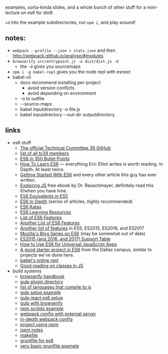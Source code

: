 examples, sorta-kinda slides, and a whole bunch of other stuff for a
mini-lecture on es6 for dm9.

`cd` into the example subdirectories, run `npm i`, and play around!

## notes:
* `webpack --profile --json > stats.json` and then http://webpack.github.io/analyse/#modules
* `browserify src/entrypoint.js -o dist/dist.js -d`
  * the `-d` gives you sourcemaps
* `npm i -g babel-repl` gives you the node repl with esnext
* babel-cli
  * docs recommend installing per-project
    * avoid version conflicts
    * avoid depending on environment
  * -o to outfile
  * --source-maps
  * babel inputdirectory -o file.js
  * babel inputdirectory --out-dir outputdirectory

## links
* es6 stuff
  * [The official Technical Committee 39 GitHub](https://github.com/tc39)
  * [list of all tc39 members](https://github.com/zacanger/es6-and-builds/blob/master/tc39-members.json)
  * [ES6 in 350 Bullet Points](https://ponyfoo.com/articles/es6)
  * [How To Learn ES6](https://medium.com/javascript-scene/how-to-learn-es6-47d9a1ac2620) — everything Eric Elliot writes is worth reading. In Depth. At least twice.
  * [Getting Started With ES6](http://www.2ality.com/2015/08/getting-started-es6.html) and every other article this guy has ever written.
  * [Exploring JS](http://exploringjs.com/) free ebook by Dr. Rauschmayer, definitely read this if/when you have time.
  * [ES6 Equivalents in ES5](https://github.com/addyosmani/es6-equivalents-in-es5)
  * [ES6 In Depth](https://ponyfoo.com/articles/tagged/es6-in-depth) (series of articles, _highly_ recommended)
  * [ES6 Katas](http://es6katas.org/)
  * [ES6 Learning Resources](https://github.com/ericdouglas/ES6-Learning)
  * [List of ES6 Features](https://github.com/lukehoban/es6features)
  * [Another List of ES6 Features](http://es6-features.org/)
  * [Another list of features](http://jsfeatures.in/) in ES5, ES2015, ES2016, and ES2017
  * [Mozilla's Blog Series on ES6](https://hacks.mozilla.org/category/es6-in-depth/) (may be somewhat out of date)
  * [ES2015 (and 2016, and 2017) Support Table](https://kangax.github.io/compat-table/es6/)
  * [How to Use ES6 for Universal JavaScript Apps](https://medium.com/javascript-scene/how-to-use-es6-for-isomorphic-javascript-apps-2a9c3abe5ea2)
  * [A good starter project in ES6](https://github.com/r-walsh/es6-profiles) from the Dallas campus, similar to projects we've done here.
  * [babel's online repl](https://babeljs.io/repl/)
  * [Good reading on classes in JS](https://github.com/joshburgess/not-awesome-es6-classes)
* build systems
  * [browserify handbook](https://github.com/substack/browserify-handbook)
  * [gulp plugin directory](http://gulpjs.com/plugins/)
  * [list of languages that compile to js](https://github.com/jashkenas/coffeescript/wiki/List-of-languages-that-compile-to-JS)
  * [gulp setup example](https://github.com/zacanger/gulp-tests/tree/master/dm9-styl-ng-serv-lr)
  * [gulp react es6 setup](https://github.com/zacanger/react-tidbits/tree/master/es6-boiler)
  * [gulp with browserify](https://github.com/zacanger/gulp-tests/blob/master/browserify.js)
  * [npm scripts example](https://github.com/pharaoh-js/pharaoh-desktop/blob/master/package.json#L8)
  * [webpack config with external server](https://github.com/zacanger/examples/blob/master/webpack-react-setup-with-lots-of-stuff.js)
  * [in-depth webpack config](https://github.com/zacanger/react-samples/blob/master/webpack-react-kanban%2Fwebpack.config.js)
  * [project using jspm](https://github.com/zacanger/react-samples/tree/master/sorta-slackish)
  * [jspm notes](https://github.com/zacanger/examples/blob/master/jspm-example.js)
  * [makefile](https://github.com/zacanger/examples/blob/master/example-javascript-makefile)
  * [gruntfile for es6](https://github.com/zacanger/examples/blob/master/gruntfile-es6.js)
  * [very basic gruntfile example](https://github.com/zacanger/examples/blob/master/example-gruntfile.js)

